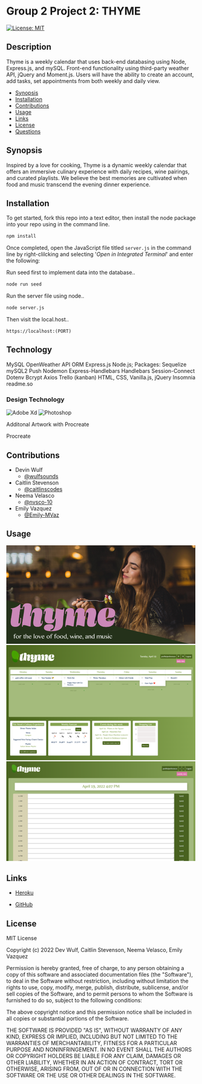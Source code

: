 # Group 2 Project 2: THYME

[![License: MIT](https://img.shields.io/badge/License-MIT-yellow.svg)](https://opensource.org/licenses/MIT)

## Description

Thyme is a weekly calendar that uses back-end databasing using Node, Express.js, and mySQL. Front-end functionality using third-party weather API, jQuery and Moment.js. Users will have the ability to create an account, add tasks, set appointments from both weekly and daily view.

-   [Synopsis](#Synopsis)
-   [Installation](#Installation)
-   [Contributions](#Contributions)
-   [Usage](#Usage)
-   [Links](#Links)
-   [License](#License)
-   [Questions](#Questions)

## Synopsis

Inspired by a love for cooking, Thyme is a dynamic weekly calendar that offers an immersive culinary experience with daily recipes, wine pairings, and curated playlists. We believe the best memories are cultivated when food and music transcend the evening dinner experience.

## Installation

To get started, fork this repo into a text editor, then install the node package into your repo using in the command line.

```bash
npm install
```

Once completed, open the JavaScript file titled `server.js` in the command line by right-clilcking and selecting '*Open in Integrated Terminal*' and enter the following:

Run seed first to implement data into the database..

```bash
node run seed
```
Run the server file using node..

```bash
node server.js
```

Then visit the local.host..

```
https://localhost:(PORT)
```
## Technology

MySQL
OpenWeather API
ORM
Express.js
Node.js;
Packages:
Sequelize
mySQL2
Push
Nodemon
Express-Handlebars
Handlebars
Session-Connect
Dotenv
Bcrypt
Axios
Trello (kanban)
HTML, CSS, Vanilla.js, jQuery
Insomnia
readme.so

### Design Technology
![Adobe Xd](https://img.shields.io/badge/Adobe%20XD-470137?style=for-the-badge&logo=Adobe%20XD&logoColor=#FF61F6)
![Photoshop](https://img.shields.io/badge/Adobe%20Photoshop-31A8FF?style=for-the-badge&logo=Adobe%20Photoshop&logoColor=black)

Additonal Artwork with Procreate

Procreate


## Contributions

- Devin Wulf
    - [@wulfsounds](https://github.com/wulfsounds)
- Caitlin Stevenson
    - [@caitlinscodes](https://github.com/caitlinscodes)
- Neema Velasco
    - [@nvsco-10](https://github.com/nvsco-10)
- Emily Vazquez
    - [@Emily-MVaz](https://github.com/Emily-MVaz)


## Usage

<img src="./public/img/thyme_splashSlide1.png" width= 500px alt="thyme main" />

<img src="./public/img/thyme-calendar.png" width= 500px alt="thyme calendar week view" />

<img src="./public/img/dayview.png" width= 500px alt="thyme calendar day view" />

## Links 

- [Heroku](https://thyme-calendar.herokuapp.com/)

- [GitHub](https://github.com/wulfsounds/g2p-thyme)


## License

MIT License

Copyright (c) 2022 Dev Wulf, Caitlin Stevenson, Neema Velasco, Emily Vazquez

Permission is hereby granted, free of charge, to any person obtaining a copy
of this software and associated documentation files (the "Software"), to deal
in the Software without restriction, including without limitation the rights
to use, copy, modify, merge, publish, distribute, sublicense, and/or sell
copies of the Software, and to permit persons to whom the Software is
furnished to do so, subject to the following conditions:

The above copyright notice and this permission notice shall be included in all
copies or substantial portions of the Software.

THE SOFTWARE IS PROVIDED "AS IS", WITHOUT WARRANTY OF ANY KIND, EXPRESS OR
IMPLIED, INCLUDING BUT NOT LIMITED TO THE WARRANTIES OF MERCHANTABILITY,
FITNESS FOR A PARTICULAR PURPOSE AND NONINFRINGEMENT. IN NO EVENT SHALL THE
AUTHORS OR COPYRIGHT HOLDERS BE LIABLE FOR ANY CLAIM, DAMAGES OR OTHER
LIABILITY, WHETHER IN AN ACTION OF CONTRACT, TORT OR OTHERWISE, ARISING FROM,
OUT OF OR IN CONNECTION WITH THE SOFTWARE OR THE USE OR OTHER DEALINGS IN THE
SOFTWARE.



